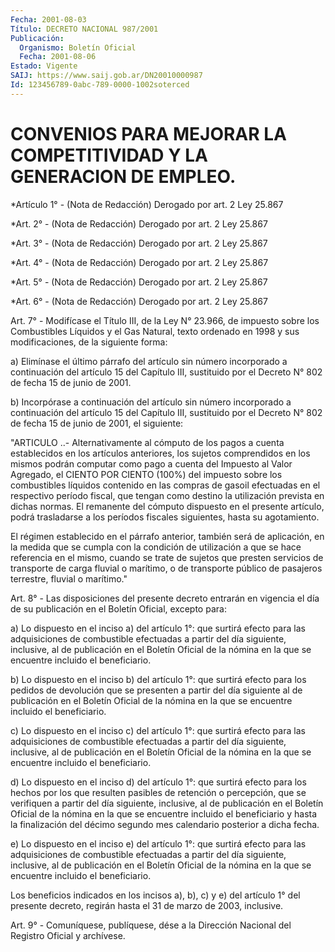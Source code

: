 ```yaml
---
Fecha: 2001-08-03
Título: DECRETO NACIONAL 987/2001
Publicación:
  Organismo: Boletín Oficial
  Fecha: 2001-08-06
Estado: Vigente
SAIJ: https://www.saij.gob.ar/DN20010000987
Id: 123456789-0abc-789-0000-1002soterced
---
```

# CONVENIOS PARA MEJORAR LA COMPETITIVIDAD Y LA GENERACION DE EMPLEO.

<a id="1"></a>
*Artículo  1°  -  (Nota de Redacción) Derogado por art. 2 Ley 25.867

<a id="2"></a>
*Art.  2° - (Nota de Redacción) Derogado por art. 2 Ley 25.867

<a id="3"></a>
*Art. 3° - (Nota de Redacción) Derogado por art. 2 Ley 25.867

<a id="4"></a>
*Art. 4° - (Nota de Redacción) Derogado por art. 2 Ley 25.867

<a id="5"></a>
*Art. 5° - (Nota de Redacción) Derogado por art. 2 Ley 25.867

<a id="6"></a>
*Art.  6°  -  (Nota de Redacción) Derogado por art. 2 Ley 25.867

<a id="7"></a>
Art.  7°  -  Modifícase  el  Título  III,  de  la Ley N° 23.966, de impuesto  sobre los Combustibles Líquidos y el Gas  Natural,  texto ordenado en  1998  y sus modificaciones, de la siguiente forma:

a) Elimínase el último párrafo del artículo sin número incorporado a continuación del artículo 15 del  Capítulo  III,  sustituido por el Decreto N° 802 de fecha 15 de junio de 2001.

b) Incorpórase a continuación del artículo sin número incorporado a continuación  del artículo 15 del Capítulo III, sustituido  por  el Decreto N° 802  de  fecha  15  de  junio  de  2001,  el  siguiente:

"ARTICULO  ..-  Alternativamente  al  cómputo de los pagos a cuenta establecidos en los artículos anteriores, los sujetos comprendidos en los mismos podrán computar  como  pago a cuenta del Impuesto  al  Valor  Agregado,  el  CIENTO  POR  CIENTO (100%)  del impuesto sobre los combustibles líquidos contenido  en las compras de  gasoil efectuadas en el respectivo período fiscal,  que  tengan como   destino  la  utilización  prevista  en  dichas  normas.  El remanente  del  cómputo  dispuesto  en el presente artículo, podrá trasladarse a los períodos fiscales siguientes, hasta su agotamiento.

El  régimen  establecido  en el párrafo anterior, también  será  de aplicación,  en  la  medida que  se  cumpla  con  la  condición  de utilización a que se hace  referencia  en el mismo, cuando se trate de sujetos que presten servicios de transporte  de  carga fluvial o marítimo, o de transporte público de pasajeros terrestre, fluvial o marítimo."

<a id="8"></a>
Art.  8°  -  Las  disposiciones  del presente decreto entrarán  en vigencia el día de su publicación  en  el Boletín Oficial, excepto para:

a) Lo dispuesto en el inciso a) del  artículo 1°: que surtirá efecto para las adquisiciones de combustible  efectuadas  a partir del  día  siguiente,  inclusive,  al  de publicación en el Boletín Oficial  de  la  nómina  en  la  que se encuentre  incluido  el beneficiario.

b) Lo dispuesto en el inciso b) del artículo 1°: que surtirá efecto para los pedidos de devolución que  se  presenten  a partir del día siguiente al de publicación en el Boletín Oficial de  la  nómina en la que se encuentre incluido el beneficiario.

c) Lo dispuesto en el inciso c) del artículo 1°: que surtirá efecto para las adquisiciones de combustible efectuadas a partir  del día siguiente,  inclusive, al de publicación en el Boletín Oficial  de la  nómina  en  la  que  se  encuentre  incluido  el  beneficiario.

d) Lo dispuesto en el inciso d) del artículo 1°: que surtirá efecto para los hechos  por  los  que  resulten  pasibles  de retención o percepción,    que  se  verifiquen  a  partir  del  día  siguiente, inclusive, al de  publicación en el Boletín Oficial de la nómina en la que se encuentre incluido el beneficiario y hasta la finalización del décimo  segundo  mes calendario posterior a dicha fecha.

e) Lo dispuesto en el inciso e) del artículo 1°: que surtirá efecto para las adquisiciones de combustible  efectuadas a partir del día siguiente, inclusive, al de publicación  en  el Boletín Oficial de la  nómina  en  la  que  se  encuentre  incluido  el  beneficiario.

Los  beneficios  indicados  en  los  incisos  a),  b), c) y e)  del artículo 1° del presente decreto, regirán hasta el  31 de marzo de 2003, inclusive.

<a id="9"></a>
Art. 9° - Comuníquese, publíquese, dése a la Dirección Nacional del Registro Oficial y archívese.